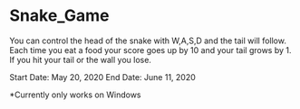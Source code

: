 # Snake_Game

You can control the head of the snake with W,A,S,D and the tail will follow. 
Each time you eat a food your score goes up by 10 and your tail grows by 1. 
If you hit your tail or the wall you lose.

Start Date: May 20, 2020  End Date: June 11, 2020

*Currently only works on Windows
